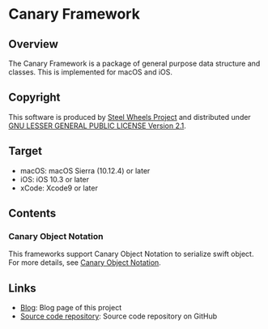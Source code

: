 # Canary Framework

## Overview
The Canary Framework is a package of general purpose data structure and classes.
This is implemented for macOS and iOS.

## Copyright
This software is produced by [Steel Wheels Project](http://steelwheels.github.io) and distributed under
[GNU LESSER GENERAL PUBLIC LICENSE Version 2.1](https://www.gnu.org/licenses/lgpl-2.1-standalone.html).

## Target
* macOS: macOS Sierra (10.12.4) or later
* iOS: iOS 10.3 or later
* xCode: Xcode9 or later

## Contents
### Canary Object Notation
This frameworks support Canary Object Notation to serialize swift object. For more details, see [Canary Object Notation](https://github.com/steelwheels/Canary/blob/master/Document/CanaryObjectNotation.md).

## Links
* [Blog](http://steel-wheels-project.blogspot.jp/): Blog page of this project
* [Source code repository](https://github.com/steelwheels): Source code repository on GitHub
